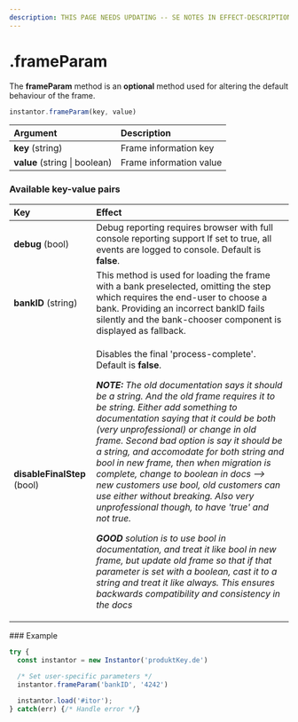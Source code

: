 ```yaml
---
description: THIS PAGE NEEDS UPDATING -- SE NOTES IN EFFECT-DESCRIPTIONS
---
```


# .frameParam

The **frameParam** method is an **optional** method used for altering the default behaviour of the frame.

```javascript
instantor.frameParam(key, value)
```

| Argument | Description |
| :--- | :--- |
| **key** \(string\) | Frame information key                                    |
| **value** \(string \| boolean\) | Frame information value |

### Available key-value pairs

<table>
  <thead>
    <tr>
      <th style="text-align:left">Key</th>
      <th style="text-align:left">Effect</th>
    </tr>
  </thead>
  <tbody>
    <tr>
      <td style="text-align:left"><b>debug</b> (bool)</td>
      <td style="text-align:left">Debug reporting requires browser with full console reporting support If
        set to true, all events are logged to console. Default is <b>false</b>.</td>
    </tr>
    <tr>
      <td style="text-align:left"><b>bankID</b> (string)</td>
      <td style="text-align:left">This method is used for loading the frame with a bank preselected, omitting
        the step which requires the end-user to choose a bank. Providing an incorrect
        bankID fails silently and the bank-chooser component is displayed as fallback.</td>
    </tr>
    <tr>
      <td style="text-align:left"><b>disableFinalStep </b>(bool)</td>
      <td style="text-align:left">
        <p>Disables the final &apos;process-complete&apos;. Default is <b>false</b>.</p>
        <p><em><b>NOTE:</b> The old documentation says it should be a string. And the old frame requires it to be string. Either add something to documentation saying that it could be both (very unprofessional) or change in old frame. Second bad option is say it should be a string, and accomodate for both string and bool in new frame, then when migration is complete, change to boolean in docs --&gt; new customers use bool, old customers can use either without breaking. Also very unprofessional though, to have &apos;true&apos; and not true.</em>
        </p>
        <p><em><b>GOOD </b>solution is to use bool in documentation, and treat it like bool in new frame, but update old frame so that if that parameter is set with a boolean, cast it to a string and treat it like always. This ensures backwards compatibility and consistency in the docs</em>
        </p>
      </td>
    </tr>
  </tbody>
</table>### Example

```javascript
try {
  const instantor = new Instantor('produktKey.de')
  
  /* Set user-specific parameters */
  instantor.frameParam('bankID', '4242')

  instantor.load('#itor');
} catch(err) {/* Handle error */}
```

